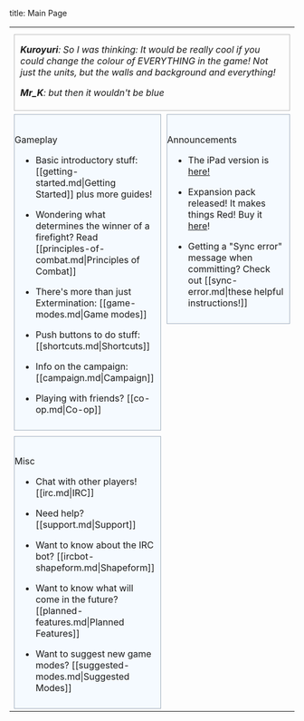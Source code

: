 title: Main Page

<table style="border-spacing: 0;" cellspacing="0" cellpadding="5">
<tr>
<td colspan="2">
<div style="background:#FDFDFD; border: 1px solid #bbbbbb; padding: 0px 10px 5px 10px; margin-top: 10px; font-style: italic;"> 

**Kuroyuri**: So I was thinking: It would be really cool if you could change the colour of EVERYTHING in the game! Not just the units, but the walls and background and everything!

**Mr_K**: but then it wouldn't be blue

</div>
</td></tr>
<tr>
<td style="width:50%; padding-right: 5px;">
<div style="background:#f5faff; border: 1px solid #a3b0bf; margin-bottom: 10px;"> 

## 
Gameplay

<div style="padding:0px 10px 10px 10px;">

*   Basic introductory stuff: [[getting-started.md|Getting Started]] plus more guides!

*   Wondering what determines the winner of a firefight?  Read [[principles-of-combat.md|Principles of Combat]]

*   There's more than just Extermination: [[game-modes.md|Game modes]]

*   Push buttons to do stuff: [[shortcuts.md|Shortcuts]]

*   Info on the campaign: [[campaign.md|Campaign]]

*   Playing with friends? [[co-op.md|Co-op]]
</div></div>
<div style="background:#f5faff; border: 1px solid #a3b0bf;"> 

## 
Misc

<div style="padding:0px 10px 10px 10px;">

*   Chat with other players! [[irc.md|IRC]]

*   Need help? [[support.md|Support]]

*   Want to know about the IRC bot? [[ircbot-shapeform.md|Shapeform]]
*   Want to know what will come in the future? [[planned-features.md|Planned Features]]

*   Want to suggest new game modes? [[suggested-modes.md|Suggested Modes]]
</div></div>
</td>
<td style="width:50%; padding-left: 5px; vertical-align: top;">
<div style="background:#f5faff; border: 1px solid #a3b0bf; margin-bottom: 10px;"> 

## 
Announcements

<div style="padding:0px 10px 10px 10px;">

*   The iPad version is [here!](https://itunes.apple.com/us/app/frozen-synapse/id634991828)

*   Expansion pack released! It makes things Red! Buy it [here](http://www.frozensynapse.com/store.html)!

*   Getting a "Sync error" message when committing?  Check out [[sync-error.md|these helpful instructions!]]
</div></div>
</td></tr></table>

<!-- 
NewPP limit report
Preprocessor node count: 12/1000000
Post‐expand include size: 0/2097152 bytes
Template argument size: 0/2097152 bytes
Expensive parser function count: 0/100
-->

<!-- Saved in parser cache with key fs_error420_com:pcache:idhash:1-0!*!0!*!*!*!* and timestamp 20140722053019 -->